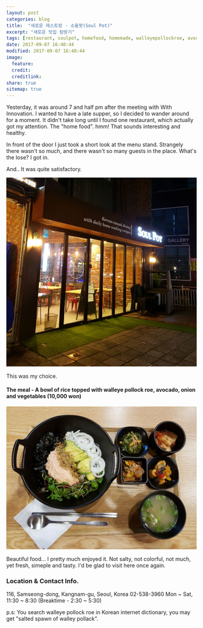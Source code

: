 ```yaml
---
layout: post
categories: blog
title:  "새로운 레스토랑 - 소울팟(Soul Pot)"
excerpt: "새로운 맛집 탐방기"
tags: [restaurant, soulpot, homefood, homemade, walleyepollockroe, avocado, 소울팟, 가정식, 홈메이드, 명란젓아보카도덮밥]
date: 2017-09-07 16:40:44
modified: 2017-09-07 16:40:44
image: 
  feature: 
  credit: 
  creditlink: 
share: true
sitemap: true
---
```


Yesterday, it was around 7 and half pm after the meeting with With Innovation. I wanted to have a late supper, so I decided to wander around for a moment. It didn't take long until I found one restaurant, which actually got my attention. The "home food". hmm! That sounds interesting and healthy.

In front of the door I just took a short look at the menu stand. Strangely there wasn't so much, and there wasn't so many guests in the place. What's the lose? I got in.

And.. It was quite satisfactory.

![The main entrance](/images/20170907_soulpot/entrance.jpg)

This was my choice.

#### The meal - A bowl of rice topped with walleye pollock roe, avocado, onion and vegetables (10,000 won)

![The meal - A bowl of rice topped with walleye pollock roe, avocado, onion and vegetables](/images/20170907_soulpot/supper.jpg)

Beautiful food... I pretty much enjoyed it. Not salty, not colorful, not much, yet fresh, simeple and tasty. I'd be glad to visit here once again.


### Location & Contact Info.

116, Samseong-dong, Kangnam-gu, Seoul, Korea
02-538-3960
Mon ~ Sat, 11:30 ~ 8:30 (Breaktime - 2:30 ~ 5:30)

p.s: You search walleye pollock roe in Korean internet dictionary, you may get "salted spawn of walley pollack".
